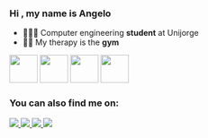 ### Hi , my name is Angelo

- 👨🏻‍💻 Computer engineering **student** at Unijorge
- 🏋🏻 My therapy is the **gym**
<div style ="display: inline">
<img height = '50' width = '50' src="https://cdn.jsdelivr.net/gh/devicons/devicon/icons/python/python-original-wordmark.svg" />
<img height = '50' width = '50' src="https://cdn.jsdelivr.net/gh/devicons/devicon/icons/java/java-original-wordmark.svg" />
<img height = '50' width = '50' src="https://cdn.jsdelivr.net/gh/devicons/devicon/icons/javascript/javascript-original.svg" />
<img height = '50' width = '50' src="https://cdn.jsdelivr.net/gh/devicons/devicon/icons/git/git-original-wordmark.svg" />
<div>

### You can also find me on:
 
<a href = "https://www.instagram.com/angeloshaw0/" style = "display: inline">
  	<img src="https://img.shields.io/badge/Instagram-%23E4405F.svg?style=for-the-badge&logo=Instagram&logoColor=white" />
<a>
<a href = "https://www.linkedin.com/in/angelo-uziel-shaw-3b626b189/" style = "display: inline">
  	<img src="https://img.shields.io/badge/linkedin-%230077B5.svg?style=for-the-badge&logo=linkedin&logoColor=white" />
<a>
<a href = "https://wa.me//5571999770830?text=Hello,%20Vim%20do%20seu%20perfil%20do%20Github" style = "display: inline">
  	<img src="https://img.shields.io/badge/WhatsApp-25D366?style=for-the-badge&logo=whatsapp&logoColor=white" />
<a>
  	
 <a href = "https://steamcommunity.com/id/angeloribeira/" style = "display: inline">
  	<img src="https://img.shields.io/badge/steam-%23000000.svg?style=for-the-badge&logo=steam&logoColor=white" />
<a>
